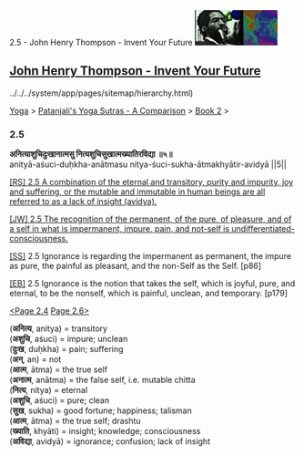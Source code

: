 2.5 - John Henry Thompson - Invent Your Future [![John Henry Thompson - Invent Your Future](../../../_/rsrc/1329567069254/config/customLogo.gif-revision=6.png)](../../../index.html)

[John Henry Thompson - Invent Your Future](../../../index.html)
---------------------------------------------------------------

../../../system/app/pages/sitemap/hierarchy.html)
    

[Yoga](../../../yoga.html)‎ > ‎[Patanjali's Yoga Sutras - A Comparison](../../patanjani.html)‎ > ‎[Book 2](../book-2.html)‎ > ‎

### 2.5

**अनित्याशुचिदुःखानात्मसु नित्यशुचिसुखात्मख्यातिरविद्या ॥५॥**  
anityā-aśuci-duḥkha-anātmasu nitya-śuci-sukha-ātmakhyātir-avidyā ||5||  
  
  
[\[RS\] 2.5 A combination of the eternal and transitory, purity and impurity, joy and suffering, or the mutable and immutable in human beings are all referred to as a lack of insight (avidya).](http://www.ashtangayoga.info/philosophy/yoga-sutra-patanjali/chapter-2/item/anitya-ashuchi-duhkha-anatmasu-nitya-shuchi/)  
  
[\[JW\] 2.5 The recognition of the permanent, of the pure, of pleasure, and of a self in what is impermanent, impure, pain, and not-self is undifferentiated-consciousness.](http://books.google.com/books?id=YzFImjtOxUwC&pg=PA110&ci=162%2C667%2C731%2C73&source=bookclip)  
  
[\[SS\]](http://www.amazon.com/Yoga-Sutras-Patanjali-Commentary-Satchidananda/dp/0932040381) 2.5 Ignorance is regarding the impermanent as permanent, the impure as pure, the painful as pleasant, and the non-Self as the Self. \[p86\]  
  
[\[EB\]](http://www.amazon.com/Yoga-Sutras-Patanjali-Translation-Commentary/dp/0865477361/ref=sr_1_1?ie=UTF8&s=books&qid=1250508322&sr=1-1) 2.5 Ignorance is the notion that takes the self, which is joyful, pure, and eternal, to be the nonself, which is painful, unclean, and temporary. \[p179\]  
  
[<Page 2.4](24.html)  [Page 2.6>](26.html)  
  
  

(**अनित्य**, anitya) = transitory  
(**अशुचि**, aśuci) = impure; unclean  
(**दुःख**, duḥkha) = pain; suffering  
(**अन्**, an) = not  
(**आत्म**, ātma) = the true self  
(**अनात्म**, anātma) = the false self, i.e. mutable chitta  
(**नित्य**, nitya) = eternal  
(**अशुचि**, aśuci) = pure; clean  
(**सुख**, sukha) = good fortune; happiness; talisman  
(**आत्म**, ātma) = the true self; drashtu  
(**ख्याति**, khyāti) = insight; knowledge; consciousness  
(**अविद्या**, avidyā) = ignorance; confusion; lack of insight

